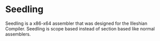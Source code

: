 # Seedling

Seedling is a x86-x64 assembler that was designed for the Illeshian Compiler. Seedling is scope based instead of section based like normal assemblers.